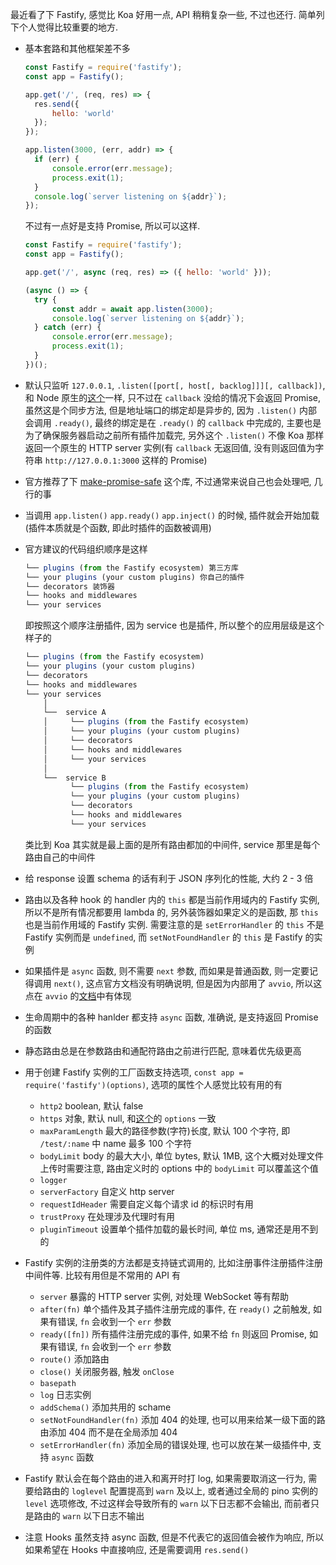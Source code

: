 最近看了下 Fastify, 感觉比 Koa 好用一点, API 稍稍复杂一些, 不过也还行. 简单列下个人觉得比较重要的地方.

* 基本套路和其他框架差不多

  ```javascript
  const Fastify = require('fastify');
  const app = Fastify();
  
  app.get('/', (req, res) => {
  	res.send({
  		hello: 'world'
  	});
  });
  
  app.listen(3000, (err, addr) => {
  	if (err) {
  		console.error(err.message);
  		process.exit(1);
  	}
  	console.log(`server listening on ${addr}`);
  });
  ```

  不过有一点好是支持 Promise, 所以可以这样.

  ```javascript
  const Fastify = require('fastify');
  const app = Fastify();
  
  app.get('/', async (req, res) => ({ hello: 'world' }));
  
  (async () => {
  	try {
  		const addr = await app.listen(3000);
  		console.log(`server listening on ${addr}`);
  	} catch (err) {
  		console.error(err.message);
  		process.exit(1);
  	}
  })();
  ```

* 默认只监听 `127.0.0.1`, `.listen([port[, host[, backlog]]][, callback])`, 和 Node 原生的[这个](https://nodejs.org/dist/latest-v10.x/docs/api/net.html#net_server_listen_port_host_backlog_callback)一样, 只不过在 `callback` 没给的情况下会返回 Promise, 虽然这是个同步方法, 但是地址端口的绑定却是异步的, 因为 `.listen()` 内部会调用 `.ready()`, 最终的绑定是在 `.ready()` 的 `callback` 中完成的, 主要也是为了确保服务器启动之前所有插件加载完, 另外这个 `.listen()` 不像 Koa 那样返回一个原生的 HTTP server 实例(有 `callback` 无返回值, 没有则返回值为字符串 `http://127.0.0.1:3000` 这样的 Promise)

* 官方推荐了下 [make-promise-safe](https://github.com/mcollina/make-promises-safe) 这个库, 不过通常来说自己也会处理吧, 几行的事

* 当调用 `app.listen()` `app.ready()` `app.inject()` 的时候, 插件就会开始加载(插件本质就是个函数, 即此时插件的函数被调用)

* 官方建议的代码组织顺序是这样

  ```javascript
  └── plugins (from the Fastify ecosystem) 第三方库
  └── your plugins (your custom plugins) 你自己的插件
  └── decorators 装饰器
  └── hooks and middlewares
  └── your services
  ```

  即按照这个顺序注册插件, 因为 service 也是插件, 所以整个的应用层级是这个样子的

  ```javascript
  └── plugins (from the Fastify ecosystem)
  └── your plugins (your custom plugins)
  └── decorators
  └── hooks and middlewares
  └── your services
      │
      └──  service A
      │     └── plugins (from the Fastify ecosystem)
      │     └── your plugins (your custom plugins)
      │     └── decorators
      │     └── hooks and middlewares
      │     └── your services
      │
      └──  service B
            └── plugins (from the Fastify ecosystem)
            └── your plugins (your custom plugins)
            └── decorators
            └── hooks and middlewares
            └── your services
  ```

  类比到 Koa 其实就是最上面的是所有路由都加的中间件, service 那里是每个路由自己的中间件

* 给 response 设置 schema 的话有利于 JSON 序列化的性能, 大约 2 - 3 倍

* 路由以及各种 hook 的 handler 内的 `this` 都是当前作用域内的 Fastify 实例, 所以不是所有情况都要用 lambda 的, 另外装饰器如果定义的是函数, 那 `this` 也是当前作用域的 Fastify 实例. 需要注意的是 `setErrorHandler` 的 `this` 不是 Fastify 实例而是 `undefined`, 而 `setNotFoundHandler` 的 `this` 是 Fastify 的实例

* 如果插件是 `async` 函数, 则不需要 `next` 参数, 而如果是普通函数, 则一定要记得调用 `next()`, 这点官方文档没有明确说明, 但是因为内部用了 `avvio`, 所以这点在 `avvio` 的[文档](https://github.com/mcollina/avvio#appusefunc-opts)中有体现

* 生命周期中的各种 hanlder 都支持 `async` 函数, 准确说, 是支持返回 Promise 的函数

* 静态路由总是在参数路由和通配符路由之前进行匹配, 意味着优先级更高

* 用于创建 Fastify 实例的工厂函数支持选项, `const app = require('fastify')(options)`, 选项的属性个人感觉比较有用的有

  * `http2` boolean, 默认 false
  * `https` 对象, 默认 null, 和[这个](https://nodejs.org/dist/latest-v8.x/docs/api/https.html#https_https_createserver_options_requestlistener)的 `options` 一致
  * `maxParamLength` 最大的路径参数(字符)长度, 默认 100 个字符, 即 `/test/:name` 中 name 最多 100 个字符
  * `bodyLimit` body 的最大大小, 单位 bytes, 默认 1MB, 这个大概对处理文件上传时需要注意, 路由定义时的 options 中的 `bodyLimit` 可以覆盖这个值
  * `logger`
  * `serverFactory` 自定义 http server
  * `requestIdHeader` 需要自定义每个请求 id 的标识时有用
  * `trustProxy` 在处理涉及代理时有用
  * `pluginTimeout` 设置单个插件加载的最长时间, 单位 ms, 通常还是用不到的

* Fastify 实例的注册类的方法都是支持链式调用的, 比如注册事件注册插件注册中间件等. 比较有用但是不常用的 API 有

  * `server` 暴露的 HTTP server 实例, 对处理 WebSocket 等有帮助
  * `after(fn)` 单个插件及其子插件注册完成的事件, 在 `ready()` 之前触发, 如果有错误, `fn` 会收到一个 `err` 参数
  * `ready([fn])` 所有插件注册完成的事件, 如果不给 `fn` 则返回 Promise, 如果有错误, `fn` 会收到一个 `err` 参数
  * `route()` 添加路由
  * `close()` 关闭服务器, 触发 `onClose`
  * `basepath`
  * `log` 日志实例
  * `addSchema()` 添加共用的 schame
  * `setNotFoundHandler(fn)` 添加 404 的处理, 也可以用来给某一级下面的路由添加 404 而不是在全局添加 404
  * `setErrorHandler(fn)` 添加全局的错误处理, 也可以放在某一级插件中, 支持 `async` 函数

* Fastify 默认会在每个路由的进入和离开时打 log, 如果需要取消这一行为, 需要给路由的 `loglevel` 配置提高到 `warn` 及以上, 或者通过全局的 pino 实例的 `level` 选项修改, 不过这样会导致所有的 `warn` 以下日志都不会输出, 而前者只是路由的 `warn` 以下日志不输出

* 注意 Hooks 虽然支持 async 函数, 但是不代表它的返回值会被作为响应, 所以如果希望在 Hooks 中直接响应, 还是需要调用 `res.send()`

